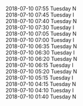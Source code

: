 2018-07-10 07:55 Tuesday  N  
2018-07-10 07:45 Tuesday  I  
2018-07-10 07:40 Tuesday  N  
2018-07-10 07:30 Tuesday  I  
2018-07-10 07:05 Tuesday  N  
2018-07-10 07:00 Tuesday  I  
2018-07-10 06:35 Tuesday  N  
2018-07-10 06:30 Tuesday  I  
2018-07-10 06:20 Tuesday  N  
2018-07-10 06:15 Tuesday  I  
2018-07-10 05:20 Tuesday  N  
2018-07-10 05:15 Tuesday  I  
2018-07-10 04:15 Tuesday  N  
2018-07-10 04:10 Tuesday  I  
2018-07-10 01:40 Tuesday  N  
